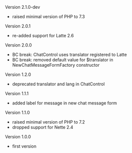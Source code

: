 Version 2.1.0-dev
- raised minimal version of PHP to 7.3

Version 2.0.1
- re-added support for Latte 2.6

Version 2.0.0
- BC break: ChatControl uses translator registered to Latte
- BC break: removed default value for $translator in NewChatMessageFormFactory constructor

Version 1.2.0
- deprecated translator and lang in ChatControl

Version 1.1.1
- added label for message in new chat message form

Version 1.1.0
- raised minimal version of PHP to 7.2
- dropped support for Nette 2.4

Version 1.0.0
- first version

